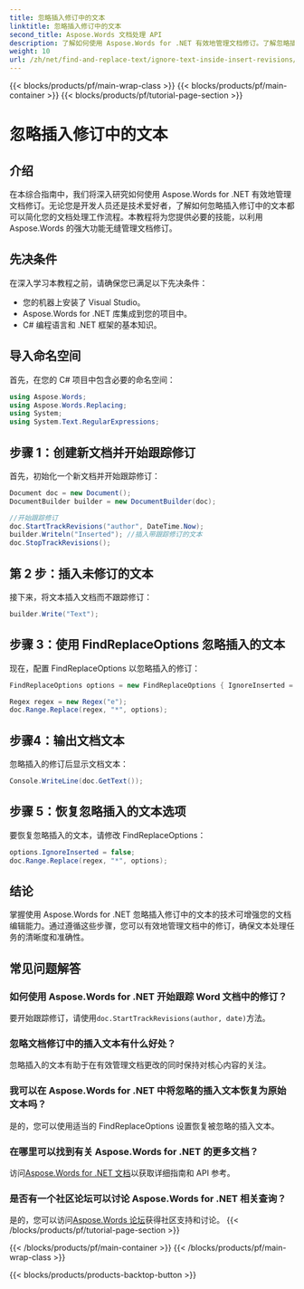 ```yaml
---
title: 忽略插入修订中的文本
linktitle: 忽略插入修订中的文本
second_title: Aspose.Words 文档处理 API
description: 了解如何使用 Aspose.Words for .NET 有效地管理文档修订。了解忽略插入修订中的文本以简化编辑的技术。
weight: 10
url: /zh/net/find-and-replace-text/ignore-text-inside-insert-revisions/
---
```


{{< blocks/products/pf/main-wrap-class >}}
{{< blocks/products/pf/main-container >}}
{{< blocks/products/pf/tutorial-page-section >}}

# 忽略插入修订中的文本

## 介绍

在本综合指南中，我们将深入研究如何使用 Aspose.Words for .NET 有效地管理文档修订。无论您是开发人员还是技术爱好者，了解如何忽略插入修订中的文本都可以简化您的文档处理工作流程。本教程将为您提供必要的技能，以利用 Aspose.Words 的强大功能无缝管理文档修订。

## 先决条件

在深入学习本教程之前，请确保您已满足以下先决条件：
- 您的机器上安装了 Visual Studio。
- Aspose.Words for .NET 库集成到您的项目中。
- C# 编程语言和 .NET 框架的基本知识。

## 导入命名空间

首先，在您的 C# 项目中包含必要的命名空间：
```csharp
using Aspose.Words;
using Aspose.Words.Replacing;
using System;
using System.Text.RegularExpressions;
```

## 步骤 1：创建新文档并开始跟踪修订

首先，初始化一个新文档并开始跟踪修订：
```csharp
Document doc = new Document();
DocumentBuilder builder = new DocumentBuilder(doc);

//开始跟踪修订
doc.StartTrackRevisions("author", DateTime.Now);
builder.Writeln("Inserted"); //插入带跟踪修订的文本
doc.StopTrackRevisions();
```

## 第 2 步：插入未修订的文本

接下来，将文本插入文档而不跟踪修订：
```csharp
builder.Write("Text");
```

## 步骤 3：使用 FindReplaceOptions 忽略插入的文本

现在，配置 FindReplaceOptions 以忽略插入的修订：
```csharp
FindReplaceOptions options = new FindReplaceOptions { IgnoreInserted = true };

Regex regex = new Regex("e");
doc.Range.Replace(regex, "*", options);
```

## 步骤4：输出文档文本

忽略插入的修订后显示文档文本：
```csharp
Console.WriteLine(doc.GetText());
```

## 步骤 5：恢复忽略插入的文本选项

要恢复忽略插入的文本，请修改 FindReplaceOptions：
```csharp
options.IgnoreInserted = false;
doc.Range.Replace(regex, "*", options);
```

## 结论

掌握使用 Aspose.Words for .NET 忽略插入修订中的文本的技术可增强您的文档编辑能力。通过遵循这些步骤，您可以有效地管理文档中的修订，确保文本处理任务的清晰度和准确性。

## 常见问题解答

### 如何使用 Aspose.Words for .NET 开始跟踪 Word 文档中的修订？
要开始跟踪修订，请使用`doc.StartTrackRevisions(author, date)`方法。

### 忽略文档修订中的插入文本有什么好处？
忽略插入的文本有助于在有效管理文档更改的同时保持对核心内容的关注。

### 我可以在 Aspose.Words for .NET 中将忽略的插入文本恢复为原始文本吗？
是的，您可以使用适当的 FindReplaceOptions 设置恢复被忽略的插入文本。

### 在哪里可以找到有关 Aspose.Words for .NET 的更多文档？
访问[Aspose.Words for .NET 文档](https://reference.aspose.com/words/net/)以获取详细指南和 API 参考。

### 是否有一个社区论坛可以讨论 Aspose.Words for .NET 相关查询？
是的，您可以访问[Aspose.Words 论坛](https://forum.aspose.com/c/words/8)获得社区支持和讨论。
{{< /blocks/products/pf/tutorial-page-section >}}

{{< /blocks/products/pf/main-container >}}
{{< /blocks/products/pf/main-wrap-class >}}

{{< blocks/products/products-backtop-button >}}
